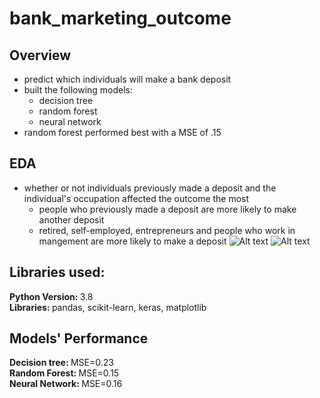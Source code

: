 # bank_marketing_outcome

## Overview
* predict which individuals will make a bank deposit
* built the following models:
  * decision tree
  * random forest
  * neural network
* random forest performed best with a MSE of .15

## EDA
* whether or not individuals previously made a deposit and the individual's occupation affected the outcome the most
  * people who previously made a deposit are more likely to make another deposit
  * retired, self-employed, entrepreneurs and people who work in mangement are more likely to make a deposit
![Alt text](https://github.com/sesankm/bank_marketing_outcome_prediction/blob/main/plots/jobs.png)
![Alt text](https://github.com/sesankm/bank_marketing_outcome_prediction/blob/main/plots/poutcome.png)

## Libraries used:
<strong> Python Version: </strong> 3.8 <br>
<strong> Libraries: </strong> pandas, scikit-learn, keras, matplotlib

## Models' Performance
<strong> Decision tree: </strong> MSE=0.23 <br>
<strong> Random Forest: </strong> MSE=0.15 <br>
<strong> Neural Network: </strong> MSE=0.16 <br>
